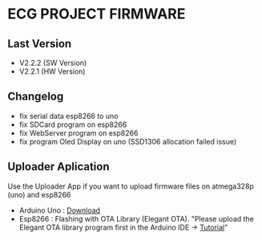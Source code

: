 # ECG PROJECT FIRMWARE
## Last Version
- V2.2.2 (SW Version)
- V2.2.1 (HW Version)

## Changelog
- fix serial data esp8266 to uno
- fix SDCard program on esp8266
- fix WebServer program on esp8266
- fix program Oled Display on uno (SSD1306 allocation failed issue)

## Uploader Aplication
<p>Use the Uploader App if you want to upload firmware files on atmega328p (uno) and esp8266</p>

- Arduino Uno : <a href="https://drive.google.com/drive/folders/1Jd0Euq1-ti-_1vtQXpMNdb4uExqVydhc?usp=sharing" target="_blank">Download</a>
- Esp8266     : Flashing with OTA Library (Elegant OTA). "Please upload the Elegant OTA library program first in the Arduino IDE -> <a href="https://youtu.be/LDk_tKrHIdI?si=OgcLtV9RhKXbJCEk">Tutorial</a>"